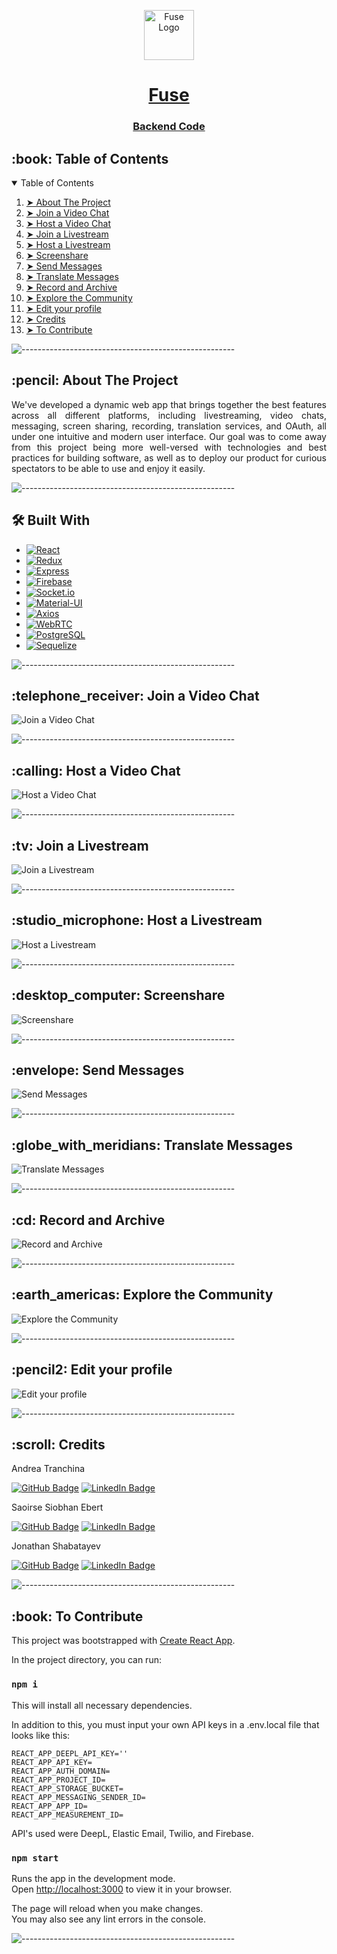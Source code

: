 <p align="center"> 
  <img src="gif/placeholder.jpg" alt="Fuse Logo" width="80px" height="80px">
</p>

<h1 align="center"> <a href="https://deploylink">Fuse</a> </h1>
<h3 align="center"> <a href="https://github.com/jons-repo/video-backend">Backend Code</a> </h3>

<!-- TABLE OF CONTENTS -->
<h2 id="table-of-contents"> :book: Table of Contents</h2>

<details open="open"> 
  <summary>Table of Contents</summary>
  <ol>
    <li><a href="#about-the-project"> ➤ About The Project</a></li>
    <li><a href="#joinvideochat"> ➤ Join a Video Chat</a></li>
    <li><a href="#hostvideochat"> ➤ Host a Video Chat</a></li>
    <li><a href="#joinlivestream"> ➤ Join a Livestream</a></li>
    <li><a href="#hostlivestream"> ➤ Host a Livestream</a></li>
    <li><a href="#screenshare"> ➤ Screenshare</a></li>
    <li><a href="#sendmessages"> ➤ Send Messages</a></li>
    <li><a href="#translatemessages"> ➤ Translate Messages</a></li>
    <li><a href="#recordarchive"> ➤ Record and Archive</a></li>
    <li><a href="#explorecommunity"> ➤ Explore the Community</a></li>
    <li><a href="#editprofile"> ➤ Edit your profile</a></li>
    <li><a href="#credits"> ➤ Credits</a></li>
    <li><a href="#contribute"> ➤ To Contribute</a></li>
  </ol>
</details>

![-----------------------------------------------------](https://raw.githubusercontent.com/andreasbm/readme/master/assets/lines/rainbow.png)

<!-- ABOUT THE PROJECT -->
<h2 id="about-the-project"> :pencil: About The Project</h2>

<p align="justify"> 
  We've developed a dynamic web app that brings together the best features across all different platforms, including livestreaming, video chats, messaging, screen sharing, recording, translation services, and OAuth, all under one intuitive and modern user interface. Our goal was to come away from this project being more well-versed with technologies and best practices for building software, as well as to deploy our product for curious spectators to be able to use and enjoy it easily.
</p>

![-----------------------------------------------------](https://raw.githubusercontent.com/andreasbm/readme/master/assets/lines/rainbow.png)

<!-- 🛠️ Built With -->
<h2 id="builtwith"> 🛠️ Built With</h2>

* [![React][React.js]][React-url]
* [![Redux][Redux.js]][Redux-url]
* [![Express][Express.js]][Express-url]
* [![Firebase][Firebase.js]][Firebase-url]
* [![Socket.io][Socket.io.js]][Socket.io-url]
* [![Material-UI][Material-UI.js]][Material-UI-url]
* [![Axios][Axios.js]][Axios-url]
* [![WebRTC][WebRTC.js]][WebRTC-url]
* [![PostgreSQL][PostgreSQL.js]][PostgreSQL-url]
* [![Sequelize][Sequelize.js]][Sequelize-url]

![-----------------------------------------------------](https://raw.githubusercontent.com/andreasbm/readme/master/assets/lines/rainbow.png)

<!-- Join a Video Chat -->
<h2 id="joinvideochat"> :telephone_receiver: Join a Video Chat</h2>
<div class="placeholder-container">
  <img src="https://via.placeholder.com/800x450" alt="Join a Video Chat" class="placeholder-image">
</div>

![-----------------------------------------------------](https://raw.githubusercontent.com/andreasbm/readme/master/assets/lines/rainbow.png)

<!-- Host a Video Chat -->
<h2 id="hostvideochat"> :calling: Host a Video Chat</h2>
<div class="placeholder-container">
  <img src="https://via.placeholder.com/800x450" alt="Host a Video Chat" class="placeholder-image">
</div>

![-----------------------------------------------------](https://raw.githubusercontent.com/andreasbm/readme/master/assets/lines/rainbow.png)

<!-- Join a Livestream -->
<h2 id="joinlivestream"> :tv: Join a Livestream</h2>
<div class="placeholder-container">
  <img src="https://via.placeholder.com/800x450" alt="Join a Livestream" class="placeholder-image">
</div>

![-----------------------------------------------------](https://raw.githubusercontent.com/andreasbm/readme/master/assets/lines/rainbow.png)

<!-- Host a Livestream -->
<h2 id="hostlivestream"> :studio_microphone: Host a Livestream</h2>
<div class="placeholder-container">
  <img src="https://via.placeholder.com/800x450" alt="Host a Livestream" class="placeholder-image">
</div>

![-----------------------------------------------------](https://raw.githubusercontent.com/andreasbm/readme/master/assets/lines/rainbow.png)

<!-- Screenshare -->
<h2 id="screenshare"> :desktop_computer: Screenshare</h2>
<div class="placeholder-container">
  <img src="https://via.placeholder.com/800x450" alt="Screenshare" class="placeholder-image">
</div>

![-----------------------------------------------------](https://raw.githubusercontent.com/andreasbm/readme/master/assets/lines/rainbow.png)

<!-- Send Messages -->
<h2 id="sendmessages"> :envelope: Send Messages</h2>
<div class="placeholder-container">
  <img src="https://via.placeholder.com/800x450" alt="Send Messages" class="placeholder-image">
</div>

![-----------------------------------------------------](https://raw.githubusercontent.com/andreasbm/readme/master/assets/lines/rainbow.png)

<!-- Translate Messages -->
<h2 id="translatemessages"> :globe_with_meridians: Translate Messages</h2>
<div class="placeholder-container">
  <img src="https://via.placeholder.com/800x450" alt="Translate Messages" class="placeholder-image">
</div>

![-----------------------------------------------------](https://raw.githubusercontent.com/andreasbm/readme/master/assets/lines/rainbow.png)

<!-- Record and Archive -->
<h2 id="recordarchive"> :cd: Record and Archive</h2>
<div class="placeholder-container">
  <img src="https://via.placeholder.com/800x450" alt="Record and Archive" class="placeholder-image">
</div>

![-----------------------------------------------------](https://raw.githubusercontent.com/andreasbm/readme/master/assets/lines/rainbow.png)

<!-- Explore the Community -->
<h2 id="explorecommunity"> :earth_americas: Explore the Community</h2>
<div class="placeholder-container">
  <img src="https://via.placeholder.com/800x450" alt="Explore the Community" class="placeholder-image">
</div>

![-----------------------------------------------------](https://raw.githubusercontent.com/andreasbm/readme/master/assets/lines/rainbow.png)

<!-- Edit your profile -->
<h2 id="editprofile"> :pencil2: Edit your profile</h2>
<div class="placeholder-container">
  <img src="https://via.placeholder.com/800x450" alt="Edit your profile" class="placeholder-image">
</div>

![-----------------------------------------------------](https://raw.githubusercontent.com/andreasbm/readme/master/assets/lines/rainbow.png)

<!-- CREDITS -->
<h2 id="credits"> :scroll: Credits</h2>

Andrea Tranchina

[![GitHub Badge](https://img.shields.io/badge/GitHub-100000?style=for-the-badge&logo=github&logoColor=white)](https://github.com/andreatranchina)
[![LinkedIn Badge](https://img.shields.io/badge/LinkedIn-0077B5?style=for-the-badge&logo=linkedin&logoColor=white)](https://www.linkedin.com/in/ma-shamshiri)

Saoirse Siobhan Ebert

[![GitHub Badge](https://img.shields.io/badge/GitHub-100000?style=for-the-badge&logo=github&logoColor=white)](https://github.com/itsgivingchaotica)
[![LinkedIn Badge](https://img.shields.io/badge/LinkedIn-0077B5?style=for-the-badge&logo=linkedin&logoColor=white)](https://www.linkedin.com/something)

Jonathan Shabatayev 

[![GitHub Badge](https://img.shields.io/badge/GitHub-100000?style=for-the-badge&logo=github&logoColor=white)](https://github.com/jons-repo)
[![LinkedIn Badge](https://img.shields.io/badge/LinkedIn-0077B5?style=for-the-badge&logo=linkedin&logoColor=white)](https://www.linkedin.com/in/jonathan-s-153119236/)

![-----------------------------------------------------](https://raw.githubusercontent.com/andreasbm/readme/master/assets/lines/rainbow.png)

<!-- To Contribute -->
<h2 id="contribute"> :book: To Contribute</h2>

This project was bootstrapped with [Create React App](https://github.com/facebook/create-react-app).

In the project directory, you can run:

### `npm i`

This will install all necessary dependencies.

In addition to this, you must input your own API keys in a .env.local file that looks like this:

<pre><code>REACT_APP_DEEPL_API_KEY=''
REACT_APP_API_KEY=
REACT_APP_AUTH_DOMAIN=
REACT_APP_PROJECT_ID=
REACT_APP_STORAGE_BUCKET=
REACT_APP_MESSAGING_SENDER_ID=
REACT_APP_APP_ID=
REACT_APP_MEASUREMENT_ID=</code></pre>

API's used were DeepL, Elastic Email, Twilio, and Firebase.

### `npm start`

Runs the app in the development mode.\
Open [http://localhost:3000](http://localhost:3000) to view it in your browser.

The page will reload when you make changes.\
You may also see any lint errors in the console.

![-----------------------------------------------------](https://raw.githubusercontent.com/andreasbm/readme/master/assets/lines/rainbow.png)

[React.js]: https://img.shields.io/badge/React-20232A?style=for-the-badge&logo=react&logoColor=61DAFB
[React-url]: https://reactjs.org/
[Redux.js]: https://img.shields.io/badge/Redux-764ABC?style=for-the-badge&logo=redux&logoColor=white
[Redux-url]: https://redux.js.org/
[Express.js]: https://img.shields.io/badge/Express-000000?style=for-the-badge&logo=express&logoColor=white
[Express-url]: https://expressjs.com/
[Firebase.js]: https://img.shields.io/badge/Firebase-FFCA28?style=for-the-badge&logo=firebase&logoColor=black
[Firebase-url]: https://firebase.google.com/
[Socket.io.js]: https://img.shields.io/badge/Socket.io-010101?style=for-the-badge&logo=socket.io
[Socket.io-url]: https://socket.io/
[Material-UI.js]: https://img.shields.io/badge/Material--UI-0081CB?style=for-the-badge&logo=material-ui&logoColor=white
[Material-UI-url]: https://material-ui.com/
[Axios.js]: https://img.shields.io/badge/Axios-007EC6?style=for-the-badge&logo=axios&logoColor=white
[Axios-url]: https://axios-http.com/
[WebRTC.js]: https://img.shields.io/badge/WebRTC-XXXXXX?style=for-the-badge&logo=webrtc&logoColor=XXXXXX
[WebRTC-url]: https://webrtc.org/
[PostgreSQL.js]: https://img.shields.io/badge/PostgreSQL-336791?style=for-the-badge&logo=postgresql&logoColor=white
[PostgreSQL-url]: https://www.postgresql.org/
[Sequelize.js]: https://img.shields.io/badge/Sequelize-52B0E7?style=for-the-badge&logo=sequelize&logoColor=white
[Sequelize-url]: https://sequelize.org/